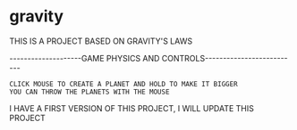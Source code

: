 # gravity
THIS IS A PROJECT BASED ON GRAVITY'S LAWS

--------------------GAME PHYSICS AND CONTROLS--------------------------


    CLICK MOUSE TO CREATE A PLANET AND HOLD TO MAKE IT BIGGER
    YOU CAN THROW THE PLANETS WITH THE MOUSE
    


I HAVE A FIRST VERSION OF THIS PROJECT, I WILL UPDATE THIS PROJECT 
